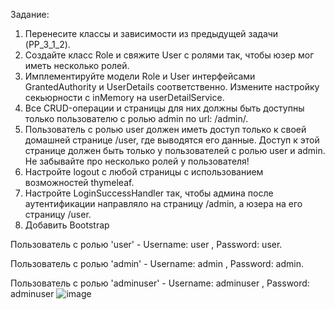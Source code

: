 Задание:
1) Перенесите классы и зависимости из предыдущей задачи (PP_3_1_2).
2) Создайте класс Role и свяжите User с ролями так, чтобы юзер мог иметь несколько ролей.
3) Имплементируйте модели Role и User интерфейсами GrantedAuthority и UserDetails соответственно. Измените настройку секьюрности с inMemory на userDetailService.
4) Все CRUD-операции и страницы для них должны быть доступны только пользователю с ролью admin по url: /admin/.
5) Пользователь с ролью user должен иметь доступ только к своей домашней странице /user, где выводятся его данные. Доступ к этой странице должен быть только у пользователей с ролью user и admin. Не забывайте про несколько ролей у пользователя!
6) Настройте logout с любой страницы с использованием возможностей thymeleaf.
7) Настройте LoginSuccessHandler так, чтобы админа после аутентификации направляло на страницу /admin, а юзера на его страницу /user.
8) Добавить Bootstrap

Пользователь с ролью 'user' - Username: user , Password: user.

Пользователь с ролью 'admin' - Username: admin , Password: admin.

Пользователь с ролью 'adminuser' - Username: adminuser , Password: adminuser
![image](https://github.com/NikitaVolkov01/PP_3_1_4_Boot_MVC_Security_Bootstrap/assets/63566223/0a150f29-9bd3-4534-a80f-61f953954f4e)
